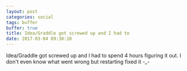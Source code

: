 ```yaml
---
layout: post
categories: social
tags: buffer
buffer: true
title: Idea/Graddle got screwed up and I had to
date: 2017-03-04 09:38:18
---
```

Idea/Graddle got screwed up and I had to spend 4 hours figuring it out. I don't even know what went wrong but restarting fixed it -_-
